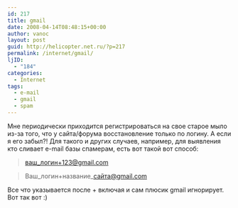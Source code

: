 ```yaml
---
id: 217
title: gmail
date: 2008-04-14T08:48:15+00:00
author: vanoc
layout: post
guid: http://helicopter.net.ru/?p=217
permalink: /internet/gmail/
ljID:
  - "184"
categories:
  - Internet
tags:
  - e-mail
  - gmail
  - spam
---
```

Мне периодически приходится регистрироваться на свое старое мыло из-за того, что у сайта/форума восстановление только по логину. А если я его забыл?! Для такого и других случаев, например, для выявления кто сливает е-mail базы спамерам, есть вот такой вот способ:

> ваш_логин+123@gmail.com
  
> Ваш\_логин+название\_сайта@gmail.com

Все что указывается после + включая и сам плюсик gmail игнорирует. Вот так вот :)